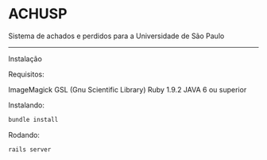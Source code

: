 ACHUSP
==================

Sistema de achados e perdidos para a Universidade de São Paulo

----------------
Instalação

Requisitos:

ImageMagick
GSL (Gnu Scientific Library)
Ruby 1.9.2
JAVA 6 ou superior

Instalando:

```bash
bundle install
```
Rodando:

```bash
rails server
```